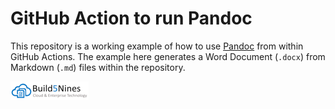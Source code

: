 # GitHub Action to run Pandoc

This repository is a working example of how to use [Pandoc](https://pandoc.org) from within GitHub Actions. The example here generates a Word Document (`.docx`) from Markdown (`.md`) files within the repository.

[![Build5nines.com](images/build5nines-logo.png)](https://build5nines.com)